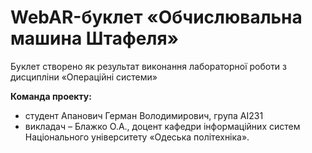 # WebAR-буклет «Обчислювальна машина Штафеля»
Буклет створено як результат виконання лабораторної роботи з дисципліни «Операційні системи»

**Команда проекту:**
- студент Апанович Герман Володимирович, група АІ231
- викладач – Блажко О.А., доцент кафедри інформаційних систем Національного університету «Одеська політехніка».

